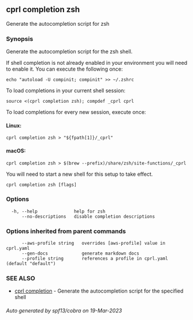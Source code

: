 ## cprl completion zsh

Generate the autocompletion script for zsh

### Synopsis

Generate the autocompletion script for the zsh shell.

If shell completion is not already enabled in your environment you will need
to enable it.  You can execute the following once:

	echo "autoload -U compinit; compinit" >> ~/.zshrc

To load completions in your current shell session:

	source <(cprl completion zsh); compdef _cprl cprl

To load completions for every new session, execute once:

#### Linux:

	cprl completion zsh > "${fpath[1]}/_cprl"

#### macOS:

	cprl completion zsh > $(brew --prefix)/share/zsh/site-functions/_cprl

You will need to start a new shell for this setup to take effect.


```
cprl completion zsh [flags]
```

### Options

```
  -h, --help              help for zsh
      --no-descriptions   disable completion descriptions
```

### Options inherited from parent commands

```
      --aws-profile string   overrides [aws-profile] value in cprl.yaml
      --gen-docs             generate markdown docs
      --profile string       references a profile in cprl.yaml (default "default")
```

### SEE ALSO

* [cprl completion](cprl_completion.md)	 - Generate the autocompletion script for the specified shell

###### Auto generated by spf13/cobra on 19-Mar-2023
